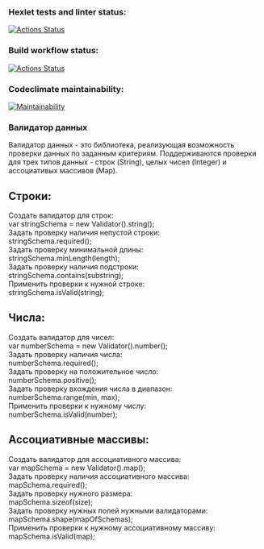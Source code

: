 ### Hexlet tests and linter status:
[![Actions Status](https://github.com/romcky/java-project-78/actions/workflows/hexlet-check.yml/badge.svg)](https://github.com/romcky/java-project-78/actions)

### Build workflow status:
[![Actions Status](https://github.com/romcky/java-project-78/actions/workflows/build-workflow.yml/badge.svg)](https://github.com/romcky/java-project-78/actions/workflows/build-workflow.yml)

### Codeclimate maintainability:
[![Maintainability](https://api.codeclimate.com/v1/badges/7661ab86808af88c8619/maintainability)](https://codeclimate.com/github/romcky/java-project-78/maintainability)


### Валидатор данных

Валидатор данных - это библиотека, реализующая возможность проверки данных по заданным критериям. Поддерживаются 
проверки для трех типов данных - строк (String), целых чисел (Integer) и ассоциативых массивов (Map).

## Строки:
Создать валидатор для строк: \
var stringSchema = new Validator().string(); \
Задать проверку наличия непустой строки: \
stringSchema.required(); \
Задать проверку минимальной длины: \
stringSchema.minLength(length); \
Задать проверку наличия подстроки: \
stringSchema.contains(substring); \
Применить проверки к нужной строке: \
stringSchema.isValid(string);

## Числа:
Создать валидатор для чисел: \
var numberSchema = new Validator().number(); \
Задать проверку наличия числа: \
numberSchema.required(); \
Задать проверку на положительное число: \
numberSchema.positive(); \
Задать проверку вхождения числа в диапазон: \
numberSchema.range(min, max); \
Применить проверки к нужному числу: \
numberSchema.isValid(number);

## Ассоциативные массивы:
Создать валидатор для ассоциативного массива: \
var mapSchema = new Validator().map(); \
Задать проверку наличия ассоциативного массива: \
mapSchema.required(); \
Задать проверку нужного размера: \
mapSchema.sizeof(size); \
Задать проверку нужных полей нужными валидаторами: \
mapSchema.shape(mapOfSchemas); \
Применить проверки к нужному ассоциативному массиву: \
mapSchema.isValid(map);

